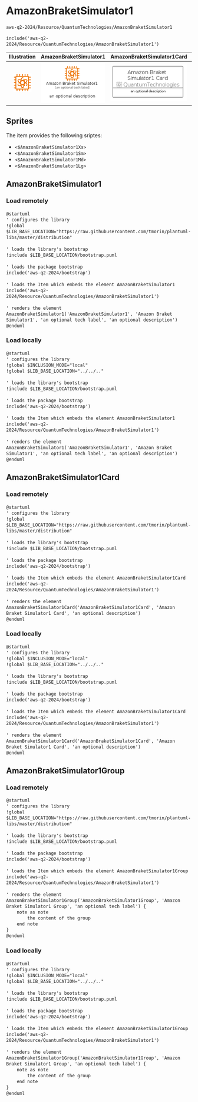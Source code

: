 # AmazonBraketSimulator1


```text
aws-q2-2024/Resource/QuantumTechnologies/AmazonBraketSimulator1
```

```text
include('aws-q2-2024/Resource/QuantumTechnologies/AmazonBraketSimulator1')
```



| Illustration | AmazonBraketSimulator1 | AmazonBraketSimulator1Card | AmazonBraketSimulator1Group |
| :---: | :---: | :---: | :---: |
| ![illustration for Illustration](../../../aws-q2-2024/Resource/QuantumTechnologies/AmazonBraketSimulator1.png) | ![illustration for AmazonBraketSimulator1](../../../aws-q2-2024/Resource/QuantumTechnologies/AmazonBraketSimulator1.Local.png) | ![illustration for AmazonBraketSimulator1Card](../../../aws-q2-2024/Resource/QuantumTechnologies/AmazonBraketSimulator1Card.Local.png) | ![illustration for AmazonBraketSimulator1Group](../../../aws-q2-2024/Resource/QuantumTechnologies/AmazonBraketSimulator1Group.Local.png) |



## Sprites
The item provides the following sriptes:

- `<$AmazonBraketSimulator1Xs>`
- `<$AmazonBraketSimulator1Sm>`
- `<$AmazonBraketSimulator1Md>`
- `<$AmazonBraketSimulator1Lg>`





## AmazonBraketSimulator1

### Load remotely
```plantuml
@startuml
' configures the library
!global $LIB_BASE_LOCATION="https://raw.githubusercontent.com/tmorin/plantuml-libs/master/distribution"

' loads the library's bootstrap
!include $LIB_BASE_LOCATION/bootstrap.puml

' loads the package bootstrap
include('aws-q2-2024/bootstrap')

' loads the Item which embeds the element AmazonBraketSimulator1
include('aws-q2-2024/Resource/QuantumTechnologies/AmazonBraketSimulator1')

' renders the element
AmazonBraketSimulator1('AmazonBraketSimulator1', 'Amazon Braket Simulator1', 'an optional tech label', 'an optional description')
@enduml
```

### Load locally
```plantuml
@startuml
' configures the library
!global $INCLUSION_MODE="local"
!global $LIB_BASE_LOCATION="../../.."

' loads the library's bootstrap
!include $LIB_BASE_LOCATION/bootstrap.puml

' loads the package bootstrap
include('aws-q2-2024/bootstrap')

' loads the Item which embeds the element AmazonBraketSimulator1
include('aws-q2-2024/Resource/QuantumTechnologies/AmazonBraketSimulator1')

' renders the element
AmazonBraketSimulator1('AmazonBraketSimulator1', 'Amazon Braket Simulator1', 'an optional tech label', 'an optional description')
@enduml
```

## AmazonBraketSimulator1Card

### Load remotely
```plantuml
@startuml
' configures the library
!global $LIB_BASE_LOCATION="https://raw.githubusercontent.com/tmorin/plantuml-libs/master/distribution"

' loads the library's bootstrap
!include $LIB_BASE_LOCATION/bootstrap.puml

' loads the package bootstrap
include('aws-q2-2024/bootstrap')

' loads the Item which embeds the element AmazonBraketSimulator1Card
include('aws-q2-2024/Resource/QuantumTechnologies/AmazonBraketSimulator1')

' renders the element
AmazonBraketSimulator1Card('AmazonBraketSimulator1Card', 'Amazon Braket Simulator1 Card', 'an optional description')
@enduml
```

### Load locally
```plantuml
@startuml
' configures the library
!global $INCLUSION_MODE="local"
!global $LIB_BASE_LOCATION="../../.."

' loads the library's bootstrap
!include $LIB_BASE_LOCATION/bootstrap.puml

' loads the package bootstrap
include('aws-q2-2024/bootstrap')

' loads the Item which embeds the element AmazonBraketSimulator1Card
include('aws-q2-2024/Resource/QuantumTechnologies/AmazonBraketSimulator1')

' renders the element
AmazonBraketSimulator1Card('AmazonBraketSimulator1Card', 'Amazon Braket Simulator1 Card', 'an optional description')
@enduml
```

## AmazonBraketSimulator1Group

### Load remotely
```plantuml
@startuml
' configures the library
!global $LIB_BASE_LOCATION="https://raw.githubusercontent.com/tmorin/plantuml-libs/master/distribution"

' loads the library's bootstrap
!include $LIB_BASE_LOCATION/bootstrap.puml

' loads the package bootstrap
include('aws-q2-2024/bootstrap')

' loads the Item which embeds the element AmazonBraketSimulator1Group
include('aws-q2-2024/Resource/QuantumTechnologies/AmazonBraketSimulator1')

' renders the element
AmazonBraketSimulator1Group('AmazonBraketSimulator1Group', 'Amazon Braket Simulator1 Group', 'an optional tech label') {
    note as note
        the content of the group
    end note
}
@enduml
```

### Load locally
```plantuml
@startuml
' configures the library
!global $INCLUSION_MODE="local"
!global $LIB_BASE_LOCATION="../../.."

' loads the library's bootstrap
!include $LIB_BASE_LOCATION/bootstrap.puml

' loads the package bootstrap
include('aws-q2-2024/bootstrap')

' loads the Item which embeds the element AmazonBraketSimulator1Group
include('aws-q2-2024/Resource/QuantumTechnologies/AmazonBraketSimulator1')

' renders the element
AmazonBraketSimulator1Group('AmazonBraketSimulator1Group', 'Amazon Braket Simulator1 Group', 'an optional tech label') {
    note as note
        the content of the group
    end note
}
@enduml
```

